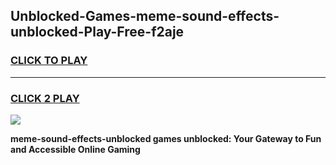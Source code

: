 
## Unblocked-Games-meme-sound-effects-unblocked-Play-Free-f2aje
<h3>
<a href="https://premium76.site?title=meme-sound-effects-unblocked&ref=21A">CLICK TO PLAY</a></h3>
<hr>

<h3>
<a href="https://premium76.site?title=meme-sound-effects-unblocked&ref=21A">CLICK 2 PLAY</a>
  
</h3>

<a href="https://premium76.site?title=meme-sound-effects-unblocked&ref=21A"><img src="https://clearcache.store/games.png"></a>


**meme-sound-effects-unblocked games unblocked: Your Gateway to Fun and Accessible Online Gaming**
